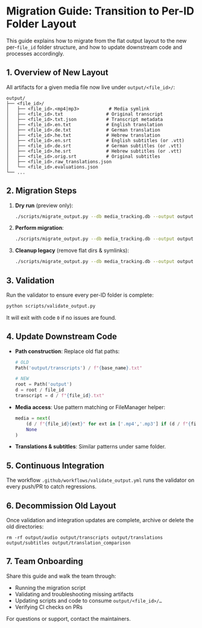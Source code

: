 <!-- docs/MIGRATION_GUIDE.md -->
# Migration Guide: Transition to Per-ID Folder Layout

This guide explains how to migrate from the flat output layout to the new per-`file_id` folder structure, and how to update downstream code and processes accordingly.

## 1. Overview of New Layout
All artifacts for a given media file now live under `output/<file_id>/`:

```
output/
├── <file_id>/
│   ├── <file_id>.<mp4|mp3>           # Media symlink
│   ├── <file_id>.txt                # Original transcript
│   ├── <file_id>.txt.json           # Transcript metadata
│   ├── <file_id>.en.txt             # English translation
│   ├── <file_id>.de.txt             # German translation
│   ├── <file_id>.he.txt             # Hebrew translation
│   ├── <file_id>.en.srt             # English subtitles (or .vtt)
│   ├── <file_id>.de.srt             # German subtitles (or .vtt)
│   ├── <file_id>.he.srt             # Hebrew subtitles (or .vtt)
│   ├── <file_id>.orig.srt           # Original subtitles
│   ├── <file_id>.raw_translations.json
│   └── <file_id>.evaluations.json
└── ...
```

## 2. Migration Steps
1. **Dry run** (preview only):
   ```bash
   ./scripts/migrate_output.py --db media_tracking.db --output output --dry-run
   ```
2. **Perform migration**:
   ```bash
   ./scripts/migrate_output.py --db media_tracking.db --output output
   ```
3. **Cleanup legacy** (remove flat dirs & symlinks):
   ```bash
   ./scripts/migrate_output.py --db media_tracking.db --output output --cleanup
   ```

## 3. Validation
Run the validator to ensure every per-ID folder is complete:
```bash
python scripts/validate_output.py
```
It will exit with code `0` if no issues are found.

## 4. Update Downstream Code
- **Path construction**: Replace old flat paths:
  ```python
  # OLD
  Path('output/transcripts') / f"{base_name}.txt"

  # NEW
  root = Path('output')
  d = root / file_id
  transcript = d / f"{file_id}.txt"
  ```
- **Media access**: Use pattern matching or FileManager helper:
  ```python
  media = next(
      (d / f"{file_id}{ext}" for ext in ['.mp4','.mp3'] if (d / f"{file_id}{ext}").exists()),
      None
  )
  ```
- **Translations & subtitles**: Similar patterns under same folder.

## 5. Continuous Integration
The workflow `.github/workflows/validate_output.yml` runs the validator on every push/PR to catch regressions.

## 6. Decommission Old Layout
Once validation and integration updates are complete, archive or delete the old directories:
```
rm -rf output/audio output/transcripts output/translations output/subtitles output/translation_comparison
```

## 7. Team Onboarding
Share this guide and walk the team through:
- Running the migration script
- Validating and troubleshooting missing artifacts
- Updating scripts and code to consume `output/<file_id>/…`
- Verifying CI checks on PRs

For questions or support, contact the maintainers.
